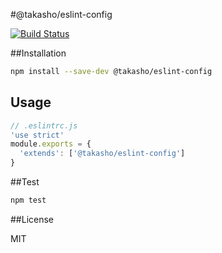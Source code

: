 #@takasho/eslint-config

[![Build Status](https://travis-ci.org/taka-sho/eslint-config.svg?branch=master)](https://travis-ci.org/taka-sho/eslint-config)

##Installation

```sh
npm install --save-dev @takasho/eslint-config
```

## Usage

```js
// .eslintrc.js
'use strict'
module.exports = {
  'extends': ['@takasho/eslint-config']
}
```


##Test

```sh
npm test
```

##License

MIT
